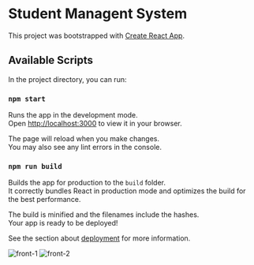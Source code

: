 # Student Managent System

This project was bootstrapped with [Create React App](https://github.com/facebook/create-react-app).

## Available Scripts

In the project directory, you can run:

### `npm start`

Runs the app in the development mode.\
Open [http://localhost:3000](http://localhost:3000) to view it in your browser.

The page will reload when you make changes.\
You may also see any lint errors in the console.

### `npm run build`

Builds the app for production to the `build` folder.\
It correctly bundles React in production mode and optimizes the build for the best performance.

The build is minified and the filenames include the hashes.\
Your app is ready to be deployed!

See the section about [deployment](https://facebook.github.io/create-react-app/docs/deployment) for more information.



![front-1](https://user-images.githubusercontent.com/5467706/186639555-328ca6b9-a7ec-49fd-a149-489f9ed66984.png)
![front-2](https://user-images.githubusercontent.com/5467706/186639561-07036881-8eda-417b-8062-baba5c42ea7c.png)
